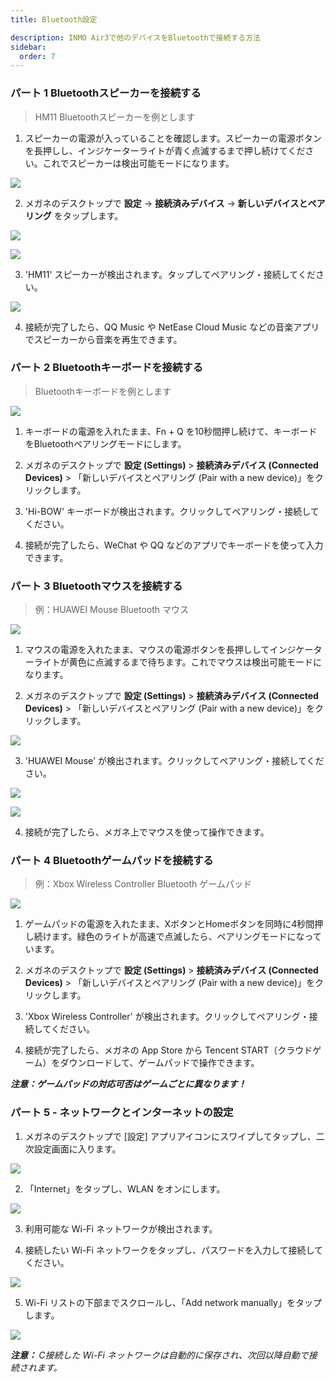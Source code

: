 ```yaml
---
title: Bluetooth設定

description: INMO Air3で他のデバイスをBluetoothで接続する方法
sidebar:
  order: 7
---
```


### パート 1 Bluetoothスピーカーを接続する

> HM11 Bluetoothスピーカーを例とします

1. スピーカーの電源が入っていることを確認します。スピーカーの電源ボタンを長押しし、インジケーターライトが青く点滅するまで押し続けてください。これでスピーカーは検出可能モードになります。  

![](public/images/air3/jp/bluetooth-1.png)

2. メガネのデスクトップで **設定** → **接続済みデバイス** → **新しいデバイスとペアリング** をタップします。  

![](public/images/air3/jp/bluetooth-2.png)

![](public/images/air3/jp/bluetooth-3.png)

3. 'HM11' スピーカーが検出されます。タップしてペアリング・接続してください。 

![](public/images/air3/bluetooth-4.PNG)

4. 接続が完了したら、QQ Music や NetEase Cloud Music などの音楽アプリでスピーカーから音楽を再生できます。  





### パート 2 Bluetoothキーボードを接続する

> Bluetoothキーボードを例とします

![](public/images/air3/bluetooth-5.PNG)

1. キーボードの電源を入れたまま、Fn + Q を10秒間押し続けて、キーボードをBluetoothペアリングモードにします。  
  
2. メガネのデスクトップで **設定 (Settings)** > **接続済みデバイス (Connected Devices)** > 「新しいデバイスとペアリング (Pair with a new device)」をクリックします。  
  
3. 'Hi-BOW' キーボードが検出されます。クリックしてペアリング・接続してください。  
  
4. 接続が完了したら、WeChat や QQ などのアプリでキーボードを使って入力できます。



### パート 3 Bluetoothマウスを接続する  

> 例：HUAWEI Mouse Bluetooth マウス

![](public/images/air3/bluetooth-6.PNG)

1. マウスの電源を入れたまま、マウスの電源ボタンを長押ししてインジケーターライトが黄色に点滅するまで待ちます。これでマウスは検出可能モードになります。  

2. メガネのデスクトップで **設定 (Settings)** > **接続済みデバイス (Connected Devices)** > 「新しいデバイスとペアリング (Pair with a new device)」をクリックします。  

![](public/images/air3/jp/bluetooth-7.png)

3. 'HUAWEI Mouse' が検出されます。クリックしてペアリング・接続してください。 

![](public/images/air3/jp/bluetooth-8.png)

![](public/images/air3/bluetooth-9.png)

4. 接続が完了したら、メガネ上でマウスを使って操作できます。





### パート 4 Bluetoothゲームパッドを接続する 

> 例：Xbox Wireless Controller Bluetooth ゲームパッド 

![](public/images/air3/bluetooth-10.png)

1. ゲームパッドの電源を入れたまま、XボタンとHomeボタンを同時に4秒間押し続けます。緑色のライトが高速で点滅したら、ペアリングモードになっています。  
  
  
2. メガネのデスクトップで **設定 (Settings)** > **接続済みデバイス (Connected Devices)** > 「新しいデバイスとペアリング (Pair with a new device)」をクリックします。  
  
  
  
3. 'Xbox Wireless Controller' が検出されます。クリックしてペアリング・接続してください。  
  
  
4. 接続が完了したら、メガネの App Store から Tencent START（クラウドゲーム）をダウンロードして、ゲームパッドで操作できます。  
  
  
***注意：ゲームパッドの対応可否はゲームごとに異なります！***  





### パート 5 - ネットワークとインターネットの設定&#xA;

1. メガネのデスクトップで \[設定] アプリアイコンにスワイプしてタップし、二次設定画面に入ります。  

![](public/images/air3/jp/bluetooth-11.png)

2. 「Internet」をタップし、WLAN をオンにします。  

![](public/images/air3/jp/bluetooth-12.png)

3. 利用可能な Wi-Fi ネットワークが検出されます。  

4. 接続したい Wi-Fi ネットワークをタップし、パスワードを入力して接続してください。  

![](public/images/air3/jp/bluetooth-13.png)

5. Wi-Fi リストの下部までスクロールし、「Add network manually」をタップします。

![](public/images/air3/jp/bluetooth-14.png)

***注意：&#x20;**&#x43;接続した Wi-Fi ネットワークは自動的に保存され、次回以降自動で接続されます。*








